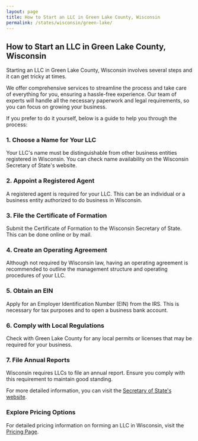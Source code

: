 ```yaml
---
layout: page
title: How to Start an LLC in Green Lake County, Wisconsin
permalink: /states/wisconsin/green-lake/
---
```


<h2>How to Start an LLC in Green Lake County, Wisconsin</h2>

<p>Starting an LLC in Green Lake County, Wisconsin involves several steps and it can get tricky at times.</p>

<p>We offer comprehensive services to streamline the process and take care of everything for you, ensuring a hassle-free experience. Our team of experts will handle all the necessary paperwork and legal requirements, so you can focus on growing your business.</p>

<p>If you prefer to do it yourself, below is a guide to help you through the process:</p>

<h3>1. Choose a Name for Your LLC</h3>
<p>Your LLC's name must be distinguishable from other business entities registered in Wisconsin. You can check name availability on the Wisconsin Secretary of State's website.</p>

<h3>2. Appoint a Registered Agent</h3>
<p>A registered agent is required for your LLC. This can be an individual or a business entity authorized to do business in Wisconsin.</p>

<h3>3. File the Certificate of Formation</h3>
<p>Submit the Certificate of Formation to the Wisconsin Secretary of State. This can be done online or by mail.</p>

<h3>4. Create an Operating Agreement</h3>
<p>Although not required by Wisconsin law, having an operating agreement is recommended to outline the management structure and operating procedures of your LLC.</p>

<h3>5. Obtain an EIN</h3>
<p>Apply for an Employer Identification Number (EIN) from the IRS. This is necessary for tax purposes and to open a business bank account.</p>

<h3>6. Comply with Local Regulations</h3>
<p>Check with Green Lake County for any local permits or licenses that may be required for your business.</p>

<h3>7. File Annual Reports</h3>
<p>Wisconsin requires LLCs to file an annual report. Ensure you comply with this requirement to maintain good standing.</p>

<p>For more detailed information, you can visit the <a href="https://www.sos.wisconsin.gov/">Secretary of State's website</a>.</p>

<h3>Explore Pricing Options</h3>
<p>For detailed pricing information on forming an LLC in Wisconsin, visit the <a href="{ '/new-pricing/' | relative_url }">Pricing Page</a>.</p>
